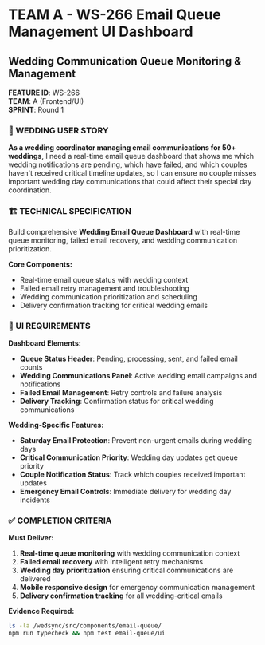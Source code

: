 # TEAM A - WS-266 Email Queue Management UI Dashboard
## Wedding Communication Queue Monitoring & Management

**FEATURE ID**: WS-266  
**TEAM**: A (Frontend/UI)  
**SPRINT**: Round 1  

### 🎯 WEDDING USER STORY

**As a wedding coordinator managing email communications for 50+ weddings**, I need a real-time email queue dashboard that shows me which wedding notifications are pending, which have failed, and which couples haven't received critical timeline updates, so I can ensure no couple misses important wedding day communications that could affect their special day coordination.

### 🏗️ TECHNICAL SPECIFICATION

Build comprehensive **Wedding Email Queue Dashboard** with real-time queue monitoring, failed email recovery, and wedding communication prioritization.

**Core Components:**
- Real-time email queue status with wedding context
- Failed email retry management and troubleshooting
- Wedding communication prioritization and scheduling
- Delivery confirmation tracking for critical wedding emails

### 🎨 UI REQUIREMENTS

**Dashboard Elements:**
- **Queue Status Header**: Pending, processing, sent, and failed email counts
- **Wedding Communications Panel**: Active wedding email campaigns and notifications
- **Failed Email Management**: Retry controls and failure analysis
- **Delivery Tracking**: Confirmation status for critical wedding communications

**Wedding-Specific Features:**
- **Saturday Email Protection**: Prevent non-urgent emails during wedding days
- **Critical Communication Priority**: Wedding day updates get queue priority
- **Couple Notification Status**: Track which couples received important updates
- **Emergency Email Controls**: Immediate delivery for wedding day incidents

### ✅ COMPLETION CRITERIA

**Must Deliver:**
1. **Real-time queue monitoring** with wedding communication context
2. **Failed email recovery** with intelligent retry mechanisms
3. **Wedding day prioritization** ensuring critical communications are delivered
4. **Mobile responsive design** for emergency communication management
5. **Delivery confirmation tracking** for all wedding-critical emails

**Evidence Required:**
```bash
ls -la /wedsync/src/components/email-queue/
npm run typecheck && npm test email-queue/ui
```